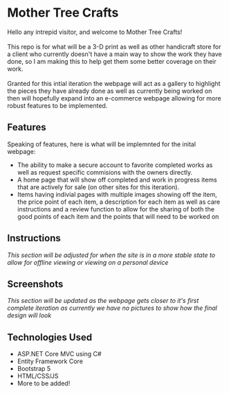 # Mother Tree Crafts
Hello any intrepid visitor, and welcome to Mother Tree Crafts!
<br><br>
This repo is for what will be a 3-D print as well as other handicraft store for a client who currently doesn't have a main way to show the work they have done, so I am making this to help get them some better coverage on their work.
<br><br>
Granted for this intial iteration the webpage will act as a gallery to highlight the pieces they have already done as well as currently being worked on then will hopefully expand into an e-commerce webpage allowing for more robust features to be implemented.

## Features
Speaking of features, here is what will be implemnted for the inital webpage:
- The ability to make a secure account to favorite completed works as well as request specific commisions with the owners directly.
- A home page that will show off completed and work in progress items that are actively for sale (on other sites for this iteration).
- Items having indivial pages with multiple images showing off the item, the price point of each item, a description for each item as well as care instructions and a review function to allow for the sharing of both the good points of each item and the points that will need to be worked on

## Instructions 
*This section will be adjusted for when the site is in a more stable state to allow for offline viewing or viewing on a personal device*

## Screenshots
*This section will be updated as the webpage gets closer to it's first complete iteration as currently we have no pictures to show how the final design will look*

## Technologies Used
- ASP.NET Core MVC using C#
- Entity Framework Core
- Bootstrap 5
- HTML/CSS/JS
- More to be added!
